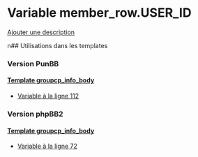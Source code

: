 # Variable member_row.USER_ID
[Ajouter une description](https://fa-tvars.appspot.com/member_row.USER_ID)

n## Utilisations dans les templates

### Version PunBB

#### [Template groupcp_info_body](punbb/groupcp_info_body.md)
* [Variable à la ligne 112](../punbb/groupcp_info_body.tpl#L112)

### Version phpBB2

#### [Template groupcp_info_body](subsilver/groupcp_info_body.md)
* [Variable à la ligne 72](../subsilver/groupcp_info_body.tpl#L72)